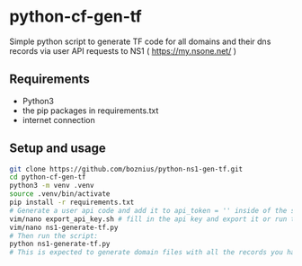 # python-cf-gen-tf
Simple python script to generate TF code for all domains and their dns records via user API requests to NS1 ( https://my.nsone.net/ )

## Requirements 
 - Python3
 - the pip packages in requirements.txt
 - internet connection

## Setup and usage
 ```bash
 git clone https://github.com/boznius/python-ns1-gen-tf.git
 cd python-cf-gen-tf
 python3 -m venv .venv
 source .venv/bin/activate
 pip install -r requirements.txt
 # Generate a user api code and add it to api_token = '' inside of the script.
 vim/nano export_api_key.sh # fill in the api key and export it or run the bas script
 vim/nano ns1-generate-tf.py 
 # Then run the script:
 python ns1-generate-tf.py
 # This is expected to generate domain files with all the records you have inside of the terraform_files/ folder under the repository or create it if it does not exist.
 
```
